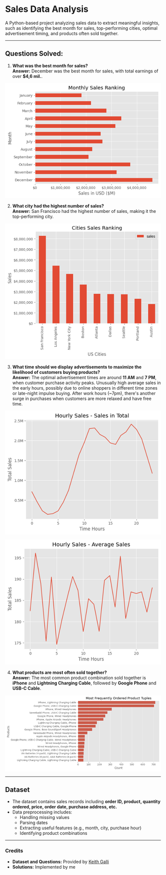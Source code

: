 # Sales Data Analysis

A Python-based project analyzing sales data to extract meaningful insights, such as identifying the best month for sales, top-performing cities, optimal advertisement timing, and products often sold together.

---

## Questions Solved:
1. **What was the best month for sales?**  
   **Answer:** December was the best month for sales, with total earnings of over **$4,6 mil.**.

![Best Month for Sales](./SalesAnalysis/plots/output1.png)

2. **What city had the highest number of sales?**  
   **Answer:** San Francisco had the highest number of sales, making it the top-performing city.
            
               
![Top City](./SalesAnalysis/plots/output2.png)


3. **What time should we display advertisements to maximize the likelihood of customers buying products?**  
   **Answer:** The optimal advertisement times are around **11 AM** and **7 PM**, when customer purchase activity peaks. Unusually high average sales in the early hours, possibly due to online shoppers in different time zones or late-night impulse buying. After work hours (~7pm), there's another surge in purchases when customers are more relaxed and have free time.

![Hourly Sales Sum](./SalesAnalysis/plots/output3.png)

![Hourly Sales Avg](./SalesAnalysis/plots/output4.png)


4. **What products are most often sold together?**  
   **Answer:** The most common product combination sold together is **iPhone** and **Lightning Charging Cable**, followed by **Google Phone** and **USB-C Cable**.

![Top Products Bought Tgether](./SalesAnalysis/plots/output6.png)

---

## Dataset
- The dataset contains sales records including **order ID, product, quantity ordered, price, order date, purchase address, etc.**
- Data preprocessing includes:
  - Handling missing values
  - Parsing dates
  - Extracting useful features (e.g., month, city, purchase hour)
  - Identifying product combinations

---

### Credits

- **Dataset and Questions:** Provided by [Keith Galli](https://www.youtube.com/watch?v=eMOA1pPVUc4&t=4721s)  
- **Solutions:** Implemented by me